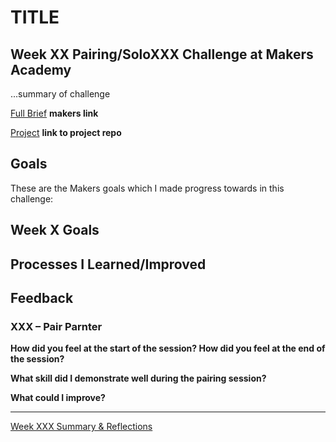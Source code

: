  # TITLE 
## Week XX Pairing/SoloXXX Challenge at Makers Academy

...summary of challenge

[Full Brief]() **makers link**

[Project]() **link to project repo**

## Goals
These are the Makers goals which I made progress towards in this challenge:


## Week X Goals

## Processes I Learned/Improved

## Feedback

### XXX – Pair Parnter
**How did you feel at the start of the session? How did you feel at the end of the session?**


**What skill did I demonstrate well during the pairing session?**
>

**What could I improve?**
>

---
[Week XXX Summary & Reflections]()
